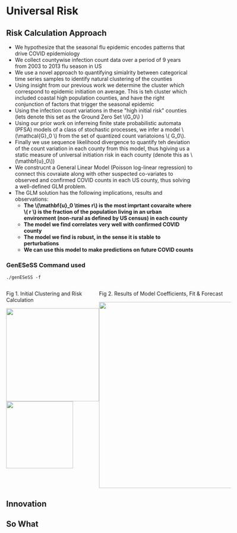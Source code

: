 # Universal Risk



##  Risk Calculation Approach


+ We hypothesize that the seasonal flu epidemic encodes patterns that drive COVID epidemiology
+ We collect countywise infection count data over a period of 9 years from 2003 to 2013 flu season in US
+ We use a novel approach to quantifying simialrity between categorical time series samples to identify natural clustering of the counties
+ Using insight from our previous work we determine the cluster which correspond to epidemic initiation on average. This is teh cluster which included coastal high population  counties, and have the right conjunction of factors that trigger the seasonal epidemic
+ Using the infection count variations in these "high initial risk" counties (lets denote this set as the Ground Zero Set \\\(G_0\\\) )
+ Using our prior work on inferreing finite state probabilistic automata (PFSA) models of a class of stochastic processes, we infer a model \\\(\mathcal{G}_0 \\\) from the set of quantized count variatoions \\\( G_0\\\).
+ Finally we use sequence likelihood divergence to quantify teh deviation of the count variation in each county from this model, thus hgiving us a static measure of universal initiation risk in each county (denote this as \\\(\mathbf{u}_0\\\))
+ We construcnt a General Linear Model (Poisson log-linear regression) to connect this covraiate along with other suspected co-variates to observed and confirmed COVID counts in each US county, thus solving a well-defined GLM problem.
+ The GLM solution has the following implications, results and observations:
    - **The \\\(\mathbf{u}_0 \times r\\\) is the most imprtant covaraite where \\\( r \\\) is the fraction of the population living in an urban environment (non-rural as defined by US census)  in each county**
    - **The model we find correlates very well with confirmed COVID county**
    - **The model we find is robust, in the sense it is stable to perturbations** 
    - **We can use this model to make predictions on future COVID counts**

### GenESeSS Command used
`
./genESeSS -f 
`


 <div style="width: 120%; overflow: hidden;">
 <div style="width: 250px; float: left;"> 
 <p> Fig 1. Initial Clustering and Risk Calculation</p>
 <img src="http://34.66.189.202:4567/uploads/urisk.png"  width="250"/>  
 <img src="http://34.66.189.202:4567/uploads/mc.png"  width="180"/>  
 </div>
    <div style="width: 500px; margin-left: 250px;">
     <p> Fig 2. Results of Model Coefficients, Fit & Forecast</p>
    <img src="http://34.66.189.202:4567/uploads/fig3.png" width="500"/> 
    </div>
</div>

## Innovation

## So What

